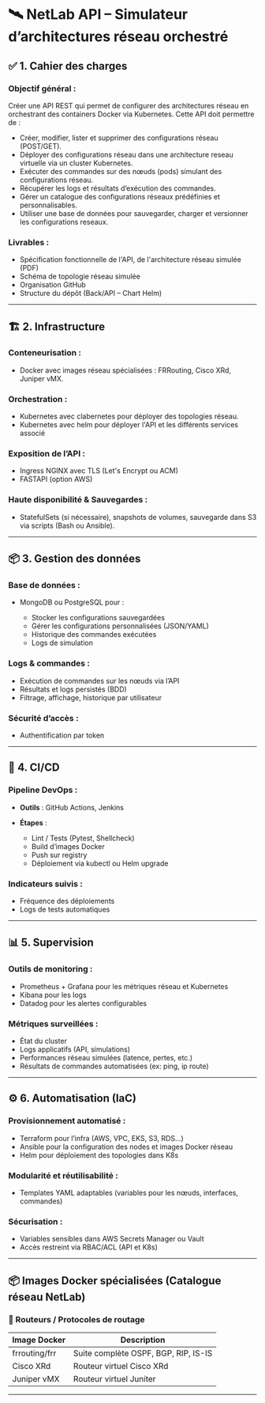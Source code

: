 # 🛰️ NetLab API – Simulateur d’architectures réseau orchestré

## ✅ 1. Cahier des charges

### Objectif général :

Créer une API REST qui permet de configurer des architectures réseau en orchestrant des containers Docker via Kubernetes. Cette API doit permettre de :

* Créer, modifier, lister et supprimer des configurations réseau (POST/GET).
* Déployer des configurations réseau dans une architecture reseau virtuelle via un cluster Kubernetes.
* Exécuter des commandes sur des nœuds (pods) simulant des configurations réseau.
* Récupérer les logs et résultats d’exécution des commandes.
* Gérer un catalogue des configurations réseaux prédéfinies et personnalisables.
* Utiliser une base de données pour sauvegarder, charger et versionner les configurations reseaux.

### Livrables :

* Spécification fonctionnelle de l'API, de l'architecture réseau simulée (PDF)
* Schéma de topologie réseau simulée
* Organisation GitHub 
* Structure du dépôt (Back/API – Chart Helm)

---

## 🏗️ 2. Infrastructure

### Conteneurisation :

* Docker avec images réseau spécialisées : FRRouting, Cisco XRd, Juniper vMX.

### Orchestration :

* Kubernetes avec clabernetes pour déployer des topologies réseau.
* Kubernetes avec helm pour déployer l'API et les différents services associé

### Exposition de l’API :

* Ingress NGINX avec TLS (Let's Encrypt ou ACM)
* FASTAPI (option AWS)

### Haute disponibilité & Sauvegardes :

* StatefulSets (si nécessaire), snapshots de volumes, sauvegarde dans S3 via scripts (Bash ou Ansible).

---

## 📦 3. Gestion des données

### Base de données :

* MongoDB ou PostgreSQL pour :

  * Stocker les configurations sauvegardées
  * Gérer les configurations personnalisées (JSON/YAML)
  * Historique des commandes exécutées
  * Logs de simulation

### Logs & commandes :

* Exécution de commandes sur les nœuds via l’API
* Résultats et logs persistés (BDD)
* Filtrage, affichage, historique par utilisateur

### Sécurité d’accès :

* Authentification par token 

---

## 🚀 4. CI/CD

### Pipeline DevOps :

* **Outils** : GitHub Actions, Jenkins 
* **Étapes** :

  * Lint / Tests (Pytest, Shellcheck)
  * Build d’images Docker 
  * Push sur registry
  * Déploiement via kubectl ou Helm upgrade

### Indicateurs suivis :

* Fréquence des déploiements
* Logs de tests automatiques

---

## 📊 5. Supervision

### Outils de monitoring :

* Prometheus + Grafana pour les métriques réseau et Kubernetes
* Kibana pour les logs
* Datadog pour les alertes configurables

### Métriques surveillées :

* État du cluster
* Logs applicatifs (API, simulations)
* Performances réseau simulées (latence, pertes, etc.)
* Résultats de commandes automatisées (ex: ping, ip route)

---

## ⚙️ 6. Automatisation (IaC)

### Provisionnement automatisé :

* Terraform pour l’infra (AWS, VPC, EKS, S3, RDS…)
* Ansible pour la configuration des nodes et images Docker réseau
* Helm pour déploiement des topologies dans K8s

### Modularité et réutilisabilité :

* Templates YAML adaptables (variables pour les nœuds, interfaces, commandes)

### Sécurisation :

* Variables sensibles dans AWS Secrets Manager ou Vault
* Accès restreint via RBAC/ACL (API et K8s)

---

## 📦 Images Docker spécialisées (Catalogue réseau NetLab)

### 🔁 Routeurs / Protocoles de routage

| Image Docker  | Description                          
| ------------- | ------------------------------------ | 
| frrouting/frr | Suite complète OSPF, BGP, RIP, IS-IS | 
| Cisco XRd     | Routeur virtuel Cisco XRd            | 
| Juniper vMX   | Routeur virtuel Juniter              | 

---

